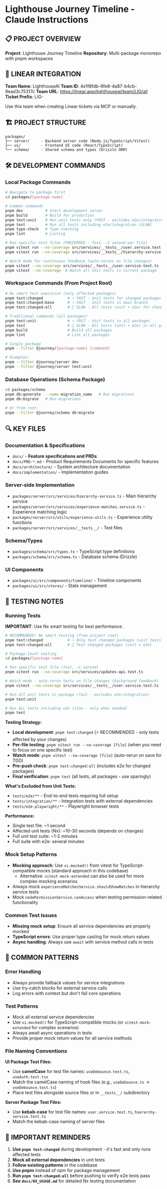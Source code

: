 # Lighthouse Journey Timeline - Claude Instructions

## 📋 PROJECT OVERVIEW

**Project**: Lighthouse Journey Timeline
**Repository**: Multi-package monorepo with pnpm workspaces

## 🎯 LINEAR INTEGRATION

**Team Name**: LighthouseAI
**Team ID**: 4e1f8fdb-9fe8-4a87-b4cb-9ead3c75317c
**Team URL**: https://linear.app/lighthouseai/team/LIG/all
**Ticket Prefix**: LIG-

Use this team when creating Linear tickets via MCP or manually.

## 🏗️ PROJECT STRUCTURE

```
packages/
├── server/     - Backend server code (Node.js/TypeScript/Vitest)
├── ui/         - Frontend UI code (React/TypeScript)
└── schema/     - Shared schema and types (Drizzle ORM)
```

## 🛠️ DEVELOPMENT COMMANDS

### Local Package Commands

```bash
# Navigate to package first
cd packages/[package-name]

# Common commands
pnpm dev          # Start development server
pnpm build        # Build for production
pnpm test:unit    # Run unit tests only (FAST - excludes e2e/integration)
pnpm test         # Run all tests including e2e/integration (SLOW)
pnpm type-check   # Type checking
pnpm lint         # Linting

# Run specific test files (PREFERRED - fast, ~1 second per file)
pnpm vitest run --no-coverage src/services/__tests__/user.service.test.ts
pnpm vitest run --no-coverage src/services/__tests__/hierarchy-service-advanced.test.ts

# Watch mode for continuous feedback (auto-reruns on file changes)
pnpm vitest --no-coverage src/services/__tests__/user.service.test.ts
pnpm vitest --no-coverage  # Watch all unit tests in current package
```

### Workspace Commands (From Project Root)

```bash
# Nx smart test execution (only affected packages)
pnpm test:changed           # ⚡️ FAST - Unit tests for changed packages only
pnpm test:changed:base      # ⚡️ FAST - Unit tests vs main branch
pnpm test:changed:all       # 🐢 SLOW - All tests (unit + e2e) for changed packages

# Traditional commands (all packages)
pnpm test:unit              # ⚡️ FAST - Unit tests in all packages
pnpm test                   # 🐢 SLOW - All tests (unit + e2e) in all packages
pnpm build                  # Build all packages
pnpm lint                   # Lint all packages

# Single package
pnpm --filter @journey/[package-name] [command]

# Examples:
pnpm --filter @journey/server dev
pnpm --filter @journey/server test:unit
```

### Database Operations (Schema Package)

```bash
cd packages/schema
pnpm db:generate  --name migration_name   # Run migrations
pnpm db:migrate   # Run migrations

# Or from root:
pnpm --filter @journey/schema db:migrate
```

## 🔍 KEY FILES

### Documentation & Specifications

- `docs/` - **Feature specifications and PRDs**
- `docs/PRD-*.md` - Product Requirements Documents for specific features
- `docs/architecture/` - System architecture documentation
- `docs/implementation/` - Implementation guides

### Server-side Implementation

- `packages/server/src/services/hierarchy-service.ts` - Main hierarchy service
- `packages/server/src/services/experience-matches.service.ts` - Experience matching logic
- `packages/server/src/utils/experience-utils.ts` - Experience utility functions
- `packages/server/src/services/__tests__/` - Test files

### Schema/Types

- `packages/schema/src/types.ts` - TypeScript type definitions
- `packages/schema/src/schema.ts` - Database schema (Drizzle)

### UI Components

- `packages/ui/src/components/timeline/` - Timeline components
- `packages/ui/src/stores/` - State management

## 🧪 TESTING NOTES

### Running Tests

**IMPORTANT**: Use Nx smart testing for best performance.

```bash
# RECOMMENDED: Nx smart testing (from project root)
pnpm test:changed           # ⚡️ Only test changed packages (unit tests)
pnpm test:changed:all       # 🐢 Test changed packages (unit + e2e)

# Package-level testing
cd packages/[package-name]

# Run specific test file (fast, ~1 second)
pnpm vitest run --no-coverage src/services/updates-api.test.ts

# Watch mode - auto-rerun tests on file changes (background feedback)
pnpm vitest --no-coverage src/services/__tests__/user.service.test.ts

# Run all unit tests in package (fast - excludes e2e/integration)
pnpm test:unit

# Run ALL tests including e2e (slow - only when needed)
pnpm test
```

**Testing Strategy:**

- **Local development**: `pnpm test:changed` (⚡️ RECOMMENDED - only tests affected by your changes)
- **Per-file testing**: `pnpm vitest run --no-coverage [file]` (when you need to focus on one specific test)
- **Watch mode**: `pnpm vitest --no-coverage [file]` (auto-rerun on save for TDD)
- **Pre-push check**: `pnpm test:changed:all` (includes e2e for changed packages)
- **Final verification**: `pnpm test` (all tests, all packages - use sparingly)

**What's Excluded from Unit Tests:**

- `tests/e2e/**` - End-to-end tests requiring full setup
- `tests/integration/**` - Integration tests with external dependencies
- `tests/e2e-playwright/**` - Playwright browser tests

**Performance:**

- Single test file: ~1 second
- Affected unit tests (Nx): ~10-30 seconds (depends on changes)
- Full unit test suite: ~1-2 minutes
- Full suite with e2e: several minutes

### Mock Setup Patterns

- **Mocking approach**: Use `vi.mocked()` from vitest for TypeScript-compatible mocks (standard approach in this codebase)
  - Alternative: `vitest-mock-extended` can also be used for more complex mocking scenarios
- Always mock `experienceMatchesService.shouldShowMatches` in hierarchy service tests
- Mock `nodePermissionService.canAccess` when testing permission-related functionality

### Common Test Issues

- **Missing mock setup**: Ensure all service dependencies are properly mocked
- **TypeScript errors**: Use proper type casting for mock return values
- **Async handling**: Always use `await` with service method calls in tests

## 📝 COMMON PATTERNS

### Error Handling

- Always provide fallback values for service integrations
- Use try-catch blocks for external service calls
- Log errors with context but don't fail core operations

### Test Patterns

- Mock all external service dependencies
- Use `vi.mocked()` for TypeScript-compatible mocks (or `vitest-mock-extended` for complex scenarios)
- Always await async operations in tests
- Provide proper mock return values for all service methods

### File Naming Conventions

**UI Package Test Files:**
- Use **camelCase** for test file names: `useDebounce.test.ts`, `useAuth.test.tsx`
- Match the camelCase naming of hook files (e.g., `useDebounce.ts` → `useDebounce.test.ts`)
- Place test files alongside source files or in `__tests__/` subdirectory

**Server Package Test Files:**
- Use **kebab-case** for test file names: `user.service.test.ts`, `hierarchy-service.test.ts`
- Match the kebab-case naming of server files

## 🚨 IMPORTANT REMINDERS

1. **Use `pnpm test:changed`** during development - it's fast and only runs affected tests
2. **Mock all external dependencies** in unit tests
3. **Follow existing patterns** in the codebase
4. **Use pnpm** instead of npm for package management
5. **Run `pnpm test:changed:all`** before pushing to verify e2e tests pass
6. **See `docs/NX_USAGE.md`** for detailed Nx testing documentation
